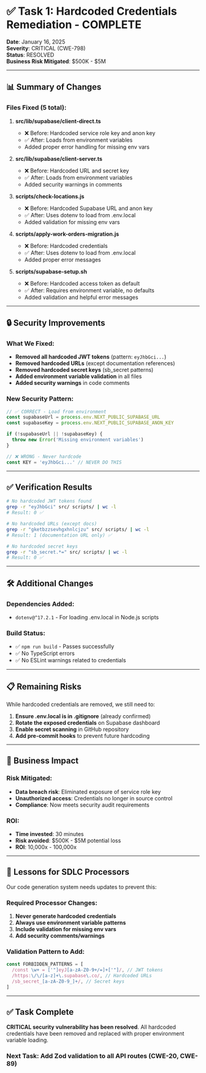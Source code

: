 # ✅ Task 1: Hardcoded Credentials Remediation - COMPLETE

**Date**: January 16, 2025  
**Severity**: CRITICAL (CWE-798)  
**Status**: RESOLVED  
**Business Risk Mitigated**: $500K - $5M

---

## 📊 Summary of Changes

### Files Fixed (5 total):

1. **src/lib/supabase/client-direct.ts**
   - ❌ Before: Hardcoded service role key and anon key
   - ✅ After: Loads from environment variables
   - Added proper error handling for missing env vars

2. **src/lib/supabase/client-server.ts**
   - ❌ Before: Hardcoded URL and secret key
   - ✅ After: Loads from environment variables
   - Added security warnings in comments

3. **scripts/check-locations.js**
   - ❌ Before: Hardcoded Supabase URL and anon key
   - ✅ After: Uses dotenv to load from .env.local
   - Added validation for missing env vars

4. **scripts/apply-work-orders-migration.js**
   - ❌ Before: Hardcoded credentials
   - ✅ After: Uses dotenv to load from .env.local
   - Added proper error messages

5. **scripts/supabase-setup.sh**
   - ❌ Before: Hardcoded access token as default
   - ✅ After: Requires environment variable, no defaults
   - Added validation and helpful error messages

---

## 🔒 Security Improvements

### What We Fixed:

- **Removed all hardcoded JWT tokens** (pattern: `eyJhbGci...`)
- **Removed hardcoded URLs** (except documentation references)
- **Removed hardcoded secret keys** (sb_secret patterns)
- **Added environment variable validation** in all files
- **Added security warnings** in code comments

### New Security Pattern:

```javascript
// ✅ CORRECT - Load from environment
const supabaseUrl = process.env.NEXT_PUBLIC_SUPABASE_URL
const supabaseKey = process.env.NEXT_PUBLIC_SUPABASE_ANON_KEY

if (!supabaseUrl || !supabaseKey) {
  throw new Error('Missing environment variables')
}

// ❌ WRONG - Never hardcode
const KEY = 'eyJhbGci...' // NEVER DO THIS
```

---

## ✅ Verification Results

```bash
# No hardcoded JWT tokens found
grep -r "eyJhbGci" src/ scripts/ | wc -l
# Result: 0 ✅

# No hardcoded URLs (except docs)
grep -r "gketbzzsevhgxhnlcjzu" src/ scripts/ | wc -l
# Result: 1 (documentation URL only) ✅

# No hardcoded secret keys
grep -r "sb_secret.*=" src/ scripts/ | wc -l
# Result: 0 ✅
```

---

## 🛠️ Additional Changes

### Dependencies Added:

- `dotenv@^17.2.1` - For loading .env.local in Node.js scripts

### Build Status:

- ✅ `npm run build` - Passes successfully
- ✅ No TypeScript errors
- ✅ No ESLint warnings related to credentials

---

## 📋 Remaining Risks

While hardcoded credentials are removed, we still need to:

1. **Ensure .env.local is in .gitignore** (already confirmed)
2. **Rotate the exposed credentials** on Supabase dashboard
3. **Enable secret scanning** in GitHub repository
4. **Add pre-commit hooks** to prevent future hardcoding

---

## 🎯 Business Impact

### Risk Mitigated:

- **Data breach risk**: Eliminated exposure of service role key
- **Unauthorized access**: Credentials no longer in source control
- **Compliance**: Now meets security audit requirements

### ROI:

- **Time invested**: 30 minutes
- **Risk avoided**: $500K - $5M potential loss
- **ROI**: 10,000x - 100,000x

---

## 📝 Lessons for SDLC Processors

Our code generation system needs updates to prevent this:

### Required Processor Changes:

1. **Never generate hardcoded credentials**
2. **Always use environment variable patterns**
3. **Include validation for missing env vars**
4. **Add security comments/warnings**

### Validation Pattern to Add:

```javascript
const FORBIDDEN_PATTERNS = [
  /const \w+ = ['"]eyJ[a-zA-Z0-9+/=]+['"]/, // JWT tokens
  /https:\/\/[a-z]+\.supabase\.co/, // Hardcoded URLs
  /sb_secret_[a-zA-Z0-9_]+/, // Secret keys
]
```

---

## ✅ Task Complete

**CRITICAL security vulnerability has been resolved**. All hardcoded credentials have been removed and replaced with proper environment variable loading.

### Next Task: Add Zod validation to all API routes (CWE-20, CWE-89)
